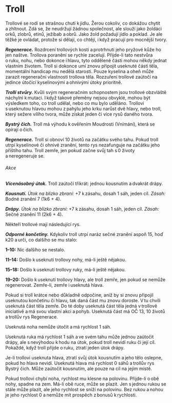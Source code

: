 # Troll
  
Trollové se rodí se strašnou chutí k jídlu. Žerou cokoliv, co dokážou chytit a zhltnout. Zdá se, že neudržují žádnou společnost, ale slouží jako žoldáci orků, zlobrů, etinů, ježibab a obrů. Jako žold požadují jídlo a poklad. Je ale těžké je ovládat, protože si dělají, co chtějí, i když pracují pro mocnější tvory.
  
***Regenerace.*** Rozdrcení trollových kostí a protrhnutí jeho pryžové kůže ho jen naštve. Trollova poranění se rychle zacelují. Přijde-li tato nestvůra o ruku, nohu, nebo dokonce i hlavu, tyto oddělené části mohou někdy jednat vlastním životem. Troll si dokonce umí znovu připojit useknuté části těla, momentální handicap mu nedělá starosti. Pouze kyselina a oheň může zarazit regenerační vlastnosti trollova těla. Rozzuření trollové zaútočí na jedince útočící kyselinovými a ohnivými útoky prioritně.
  
***Trollí stvůry.*** Kvůli svým regeneračním schopnostem jsou trollové obzvláště náchylní k mutaci. I když takové přeměny nejsou obvyklé, mohou být výsledkem toho, co troll udělal, nebo co mu bylo uděláno. Trollovi s useknutou hlavou mohou z pahýlu jeho krku narůst dvě hlavy, nebo troll, který sežere vílího tvora, může získat jeden či více rysů daného tvora.
  
<Monster 
    title="Troll"
    subtitle="Velký obr, chaotické zlo￼"
    armor-class="15 (přirozená zbroj)"
    hit-points="84 (8k10 + 40)"
    speed="6 sáhů"
    str="18 (+4)"
    dex="13 (+1)"
    con="20 (+5)"
    int="7 (-2)"
    wis="9 (-1)"
    cha="7 (-2)"
    saving-throws=""
    skills="Vnímání +2"
    damage-vulnerabilities=""
    damage-resistances=""
    damage-immunities=""
    condition-immunities=""
    senses="vidění ve tmě 12 sáhů, pasivní Vnímání 12"
    languages="gigantština"
    challenge="5 (1 800 ZK)"
    >

***Bystrý čich.*** Troll má výhodu k ověřením Moudrosti (Vnímání), která se opírají o čich.
  
***Regenerace.*** Troll si obnoví 10 životů na začátku svého tahu. Pokud troll utrpí kyselinové či ohnivé zranění, tento rys nezafunguje na začátku jeho příštího tahu. Troll zemře, jen pokud začne svůj tah s 0 životy a neregeneruje se.
  
###### Akce
  
***Vícenásobný útok.*** Troll zaútočí třikrát: jednou kousnutím a dvakrát drápy.
  
***Kousnutí.*** *Útok na blízko zbraní:* +7 k zásahu, dosah 1 sáh, jeden cíl. *Zásah:* Bodné zranění 7 (1k6 + 4).
  
***Drápy.*** *Útok na blízko zbraní:* +7 k zásahu, dosah 1 sáh, jeden cíl. *Zásah:* Sečné zranění 11 (2k6 + 4).
 
</Monster> 

<Card header="Varianta: Odporné končetiny">
  
Někteří trollové mají následující rys.
  
***Odporné končetiny.*** Kdykoliv troll utrpí naráz sečné zranění aspoň 15, hoď k20 a urči, co dalšího se mu stalo:
  
**1–10:** Nic dalšího se nestalo.
  
**11–14:** Došlo k useknutí trollovy nohy, má-li ještě nějakou.
  
**15–18:** Došlo k useknutí trollovy ruky, má-li ještě nějakou.
  
**19–20:** Došlo k useknutí trollovy hlavy, ale troll zemře, jen pokud se nemůže regenerovat. Zemře-li, zemře i useknutá hlava.
  
Pokud si troll krátce nebo důkladně odpočine, aniž by si znovu připojil useknutou končetinu či hlavu, tak daná část mu znovu doroste. V tu chvíli useknutá část těla zemře. Do té doby useknutá část těla jedná v trollově iniciativě a má svou vlastní akci a pohyb. Useknutá část má OČ 13, 10 životů a trollův rys Regenerace.
  
Useknutá noha nemůže útočit a má rychlost 1 sáh.
  
Useknutá ruka má rychlost 1 sáh a ve svém tahu může jednou zaútočit drápy, ale s nevýhodou k hodu na útok, pokud troll nevidí ruku či její cíl. Pokaždé, když troll přijde o ruku, ztratí jeden útok drápy.
  
Je-li trollovi useknuta hlava, ztratí svůj útok kousnutím a jeho tělo oslepne, pokud ho hlava nevidí. Useknutá hlava má rychlost 0 sáhů a trollův rys Bystrý čich. Může zaútočit kousnutím, ale pouze na cíl na jejím místě.
  
Pokud trollovi chybí noha, rychlost mu klesne na polovinu. Přijde-li o obě nohy, spadne na zem. Má-li obě ruce, může se plazit. Jen s jednou rukou se stále může plazit, ale jeho rychlost se sníží na polovinu. Bez rukou a nohou je jeho rychlost 0 a nemůže mít prospěch z bonusů k rychlosti.

</Card>
